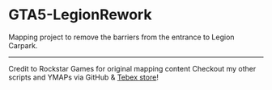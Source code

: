 # GTA5-LegionRework
Mapping project to remove the barriers from the entrance to Legion Carpark.

---

Credit to Rockstar Games for original mapping content
Checkout my other scripts and YMAPs via GitHub & [Tebex store](https://poitor-development.tebex.io/)! 
